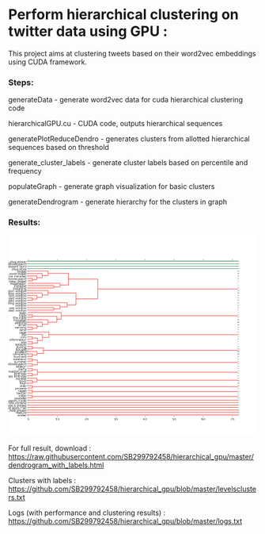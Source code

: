 <h1>Perform hierarchical clustering on twitter data using GPU :</h1>

This project aims at clustering tweets based on their word2vec embeddings using CUDA framework.


<h3>Steps:</h3> 

generateData - generate word2vec data for cuda hierarchical clustering code

hierarchicalGPU.cu - CUDA code, outputs hierarchical sequences

generatePlotReduceDendro - generates clusters from allotted hierarchical sequences based on threshold

generate_cluster_labels - generate cluster labels based on percentile and frequency

populateGraph - generate graph visualization for basic clusters

generateDendrogram - generate hierarchy for the clusters in graph




<h3>Results:</h3>

![alt text](https://github.com/SB299792458/hierarchical_gpu/blob/master/newplot.png?raw=true)

For full result, download : https://raw.githubusercontent.com/SB299792458/hierarchical_gpu/master/dendrogram_with_labels.html

Clusters with labels : https://github.com/SB299792458/hierarchical_gpu/blob/master/levelsclusters.txt

Logs (with performance and clustering results) : https://github.com/SB299792458/hierarchical_gpu/blob/master/logs.txt

